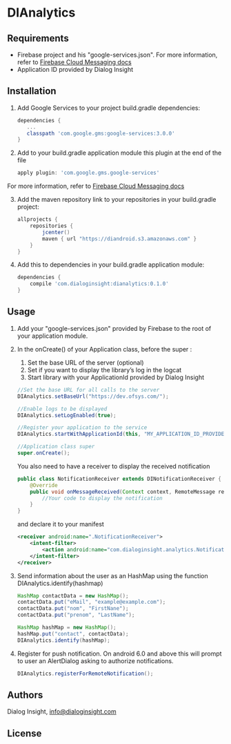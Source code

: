 # DIAnalytics


## Requirements

- Firebase project and his "google-services.json". For more information, refer to [Firebase Cloud Messaging docs][1]
- Application ID provided by Dialog Insight

## Installation

1. Add Google Services to your project build.gradle dependencies:
     ```groovy
    dependencies {
        ...
        classpath 'com.google.gms:google-services:3.0.0'
    }
    ```
     
2. Add to your build.gradle application module this plugin at the end of the file
    ```groovy
    apply plugin: 'com.google.gms.google-services'
    ```
For more information, refer to [Firebase Cloud Messaging docs][1]

3. Add the maven repository link to your repositories in your build.gradle project: 
    ```groovy
    allprojects {
        repositories {
            jcenter()
            maven { url "https://diandroid.s3.amazonaws.com" }
        }
    }
    ```

4. Add this to dependencies in your build.gradle application module:
    ```groovy
    dependencies {
        compile 'com.dialoginsight:dianalytics:0.1.0'
    }
    ```

## Usage

1. Add your "google-services.json" provided by Firebase to the root of your application module.

2. In the onCreate() of your Application class, before the super : 
    1. Set the base URL of the server (optional)
    2. Set if you want to display the library’s log in the logcat
    3. Start library with your ApplicationId provided by Dialog Insight
    ```java
    //Set the base URL for all calls to the server
    DIAnalytics.setBaseUrl("https://dev.ofsys.com/");
    
    //Enable logs to be displayed
    DIAnalytics.setLogEnabled(true);
    
    //Register your application to the service
    DIAnalytics.startWithApplicationId(this, "MY_APPLICATION_ID_PROVIDED_BY_DIALOG_INSIGHT");
    
    //Application class super
    super.onCreate();
    ```
    You also need to have a receiver to display the received notification
    ```java
    public class NotificationReceiver extends DINotificationReceiver {
        @Override
        public void onMessageReceived(Context context, RemoteMessage remoteMessage) {
            //Your code to display the notification
        }
    }
    ```
    and declare it to your manifest
    ```xml
    <receiver android:name=".NotificationReceiver">
        <intent-filter>
            <action android:name="com.dialoginsight.analytics.NotificationBroadcast"/>
        </intent-filter>
    </receiver>
    ```

3. Send information about the user as an HashMap using the function DIAnalytics.identify(hashmap)
    ```java
    HashMap contactData = new HashMap();
    contactData.put("eMail", "example@example.com");
    contactData.put("nom", "FirstNane");
    contactData.put("prenom", "LastName");
    
    HashMap hashMap = new HashMap();
    hashMap.put("contact", contactData);
    DIAnalytics.identify(hashMap);
    ```

4. Register for push notification. On android 6.0 and above this will prompt to user an AlertDialog asking to authorize notifications.
    ```java
    DIAnalytics.registerForRemoteNotification();
    ```

## Authors
Dialog Insight, info@dialoginsight.com

## License

[1]: https://firebase.google.com/docs/cloud-messaging/
